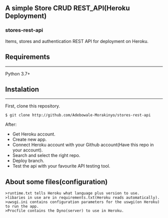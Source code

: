 ## A simple Store CRUD REST_API(Heroku Deployment)

### stores-rest-api
Items, stores and authentication REST API for deployment on Heroku.

  ## Requirements
  ___
  Python 3.7+

  ## Instalation
  ___
  First, clone this repository.
  ```
  $ git clone http://github.com/Adebowale-Morakinyo/stores-rest-api
  ```
  After:
  - Get Heroku account.
  - Create new app.
  - Connect Heroku account with your Github account(Have this repo in your account).
  - Search and select the right repo.
  - Deploy branch.
  - Test the api with your favourite API testing tool.
   
  ## About some files(configuration) 
    >runtime.txt tells Heroku what language plus version to use.
    >libaries in use are in requirements.txt(Heroku reads automatically).
    >uwsgi.ini contains configuration parameters for the uswgi(on Heroku) to run the app.
    >Procfile contains the Dyno(server) to use in Heroku.


